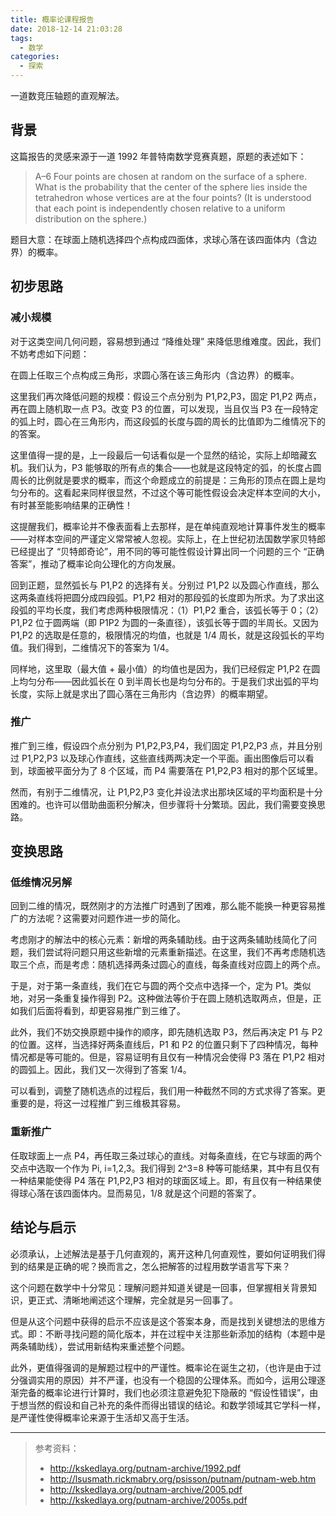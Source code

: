 ```yaml
---
title: 概率论课程报告
date: 2018-12-14 21:03:28
tags:
  - 数学
categories:
  - 探索
---
```


一道数竞压轴题的直观解法。

<!--more-->

## 背景

这篇报告的灵感来源于一道 1992 年普特南数学竞赛真题，原题的表述如下：

> A–6 Four points are chosen at random on the surface of a sphere. What is the probability that the center of the sphere lies inside the tetrahedron whose vertices are at the four points? (It is understood that each point is independently chosen relative to a uniform distribution on the sphere.)

题目大意：在球面上随机选择四个点构成四面体，求球心落在该四面体内（含边界）的概率。

## 初步思路

### 减小规模

对于这类空间几何问题，容易想到通过 “降维处理” 来降低思维难度。因此，我们不妨考虑如下问题：

在圆上任取三个点构成三角形，求圆心落在该三角形内（含边界）的概率。

这里我们再次降低问题的规模：假设三个点分别为 P1,P2,P3，固定 P1,P2 两点，再在圆上随机取一点 P3。改变 P3 的位置，可以发现，当且仅当 P3 在一段特定的弧上时，圆心在三角形内，而这段弧的长度与圆的周长的比值即为二维情况下的的答案。

这里值得一提的是，上一段最后一句话看似是一个显然的结论，实际上却暗藏玄机。我们认为，P3 能够取的所有点的集合——也就是这段特定的弧，的长度占圆周长的比例就是要求的概率，而这个命题成立的前提是：三角形的顶点在圆上是均匀分布的。这看起来同样很显然，不过这个等可能性假设会决定样本空间的大小，有时甚至能影响结果的正确性！

这提醒我们，概率论并不像表面看上去那样，是在单纯直观地计算事件发生的概率——对样本空间的严谨定义常常被人忽视。实际上，在上世纪初法国数学家贝特郎已经提出了 “贝特郎奇论”，用不同的等可能性假设计算出同一个问题的三个 “正确答案”，推动了概率论向公理化的方向发展。

回到正题，显然弧长与 P1,P2 的选择有关。分别过 P1,P2 以及圆心作直线，那么这两条直线将把圆分成四段弧。P1,P2 相对的那段弧的长度即为所求。为了求出这段弧的平均长度，我们考虑两种极限情况：（1）P1,P2 重合，该弧长等于 0；（2）P1,P2 位于圆两端（即 P1P2 为圆的一条直径），该弧长等于圆的半周长。又因为 P1,P2 的选取是任意的，极限情况的均值，也就是 1/4 周长，就是这段弧长的平均值。我们得到，二维情况下的答案为 1/4。

同样地，这里取（最大值 + 最小值）的均值也是因为，我们已经假定 P1,P2 在圆上均匀分布——因此弧长在 0 到半周长也是均匀分布的。于是我们求出弧的平均长度，实际上就是求出了圆心落在三角形内（含边界）的概率期望。

### 推广

推广到三维，假设四个点分别为 P1,P2,P3,P4，我们固定 P1,P2,P3 点，并且分别过 P1,P2,P3 以及球心作直线，这些直线两两决定一个平面。画出图像后可以看到，球面被平面分为了 8 个区域，而 P4 需要落在 P1,P2,P3 相对的那个区域里。

然而，有别于二维情况，让 P1,P2,P3 变化并设法求出那块区域的平均面积是十分困难的。也许可以借助曲面积分解决，但步骤将十分繁琐。因此，我们需要变换思路。

## 变换思路

### 低维情况另解

回到二维的情况，既然刚才的方法推广时遇到了困难，那么能不能换一种更容易推广的方法呢？这需要对问题作进一步的简化。

考虑刚才的解法中的核心元素：新增的两条辅助线。由于这两条辅助线简化了问题，我们尝试将问题只用这些新增的元素重新描述。在这里，我们不再考虑随机选取三个点，而是考虑：随机选择两条过圆心的直线，每条直线对应圆上的两个点。

于是，对于第一条直线，我们在它与圆的两个交点中选择一个，定为 P1。类似地，对另一条重复操作得到 P2。这种做法等价于在圆上随机选取两点，但是，正如我们后面将看到，却更容易推广到三维了。

此外，我们不妨交换原题中操作的顺序，即先随机选取 P3，然后再决定 P1 与 P2 的位置。这样，当选择好两条直线后，P1 和 P2 的位置只剩下了四种情况，每种情况都是等可能的。但是，容易证明有且仅有一种情况会使得 P3 落在 P1,P2 相对的圆弧上。因此，我们又一次得到了答案 1/4。

可以看到，调整了随机选点的过程后，我们用一种截然不同的方式求得了答案。更重要的是，将这一过程推广到三维极其容易。

### 重新推广

任取球面上一点 P4，再任取三条过球心的直线。对每条直线，在它与球面的两个交点中选取一个作为 Pi, i=1,2,3。我们得到 2^3=8 种等可能结果，其中有且仅有一种结果能使得 P4 落在 P1,P2,P3 相对的球面区域上。即，有且仅有一种结果使得球心落在该四面体内。显而易见，1/8 就是这个问题的答案了。

## 结论与启示

必须承认，上述解法是基于几何直观的，离开这种几何直观性，要如何证明我们得到的结果是正确的呢？换而言之，怎么把解答的过程用数学语言写下来？

这个问题在数学中十分常见：理解问题并知道关键是一回事，但掌握相关背景知识，更正式、清晰地阐述这个理解，完全就是另一回事了。

但是从这个问题中获得的启示不应该是这个答案本身，而是找到关键想法的思维方式。即：不断寻找问题的简化版本，并在过程中关注那些新添加的结构（本题中是两条辅助线），尝试用新结构来重述整个问题。

此外，更值得强调的是解题过程中的严谨性。概率论在诞生之初，（也许是由于过分强调实用的原因）并不严谨，也没有一个稳固的公理体系。而如今，运用公理逐渐完备的概率论进行计算时，我们也必须注意避免犯下隐蔽的 “假设性错误”，由于想当然的假设和自己补充的条件而得出错误的结论。和数学领域其它学科一样，是严谨性使得概率论来源于生活却又高于生活。

---

> 参考资料：
> 
> - http://kskedlaya.org/putnam-archive/1992.pdf
> - http://lsusmath.rickmabry.org/psisson/putnam/putnam-web.htm
> - http://kskedlaya.org/putnam-archive/2005.pdf
> - http://kskedlaya.org/putnam-archive/2005s.pdf
